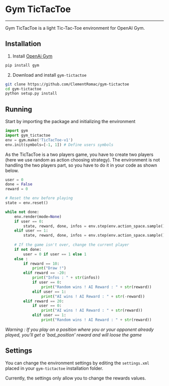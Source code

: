 # Gym TicTacToe
---------
Gym TicTacToe is a light Tic-Tac-Toe environment for OpenAI Gym.

## Installation
1. Install [OpenAi Gym](https://github.com/openai/gym)
```bash
pip install gym
```

2. Download and install `gym-tictactoe`
```bash
git clone https://github.com/ClementRomac/gym-tictactoe
cd gym-tictactoe
python setup.py install
```

## Running
Start by importing the package and initializing the environment
```python
import gym
import gym_tictactoe
env = gym.make('TicTacToe-v1')  
env.init(symbols=[-1, 1]) # Define users symbols
```

As the TicTacToe is a two players game, you have to create two players (here we use random as action choosing strategy). The environment is not handling the two players part, so you have to do it in your code as shown below.
```python
user = 0
done = False
reward = 0

# Reset the env before playing
state = env.reset()

while not done:
    env.render(mode=None)
    if user == 0:
        state, reward, done, infos = env.step(env.action_space.sample(), -1)
    elif user == 1:
        state, reward, done, infos = env.step(env.action_space.sample(), 1)
       
    # If the game isn't over, change the current player
    if not done:
        user = 0 if user == 1 else 1
    else :
        if reward == 10:
            print("Draw !")
        elif reward == -20:
            print("Infos : " + str(infos))
            if user == 0:
                print("Random wins ! AI Reward : " + str(reward))
            elif user == 1:
                print("AI wins ! AI Reward : " + str(-reward))
        elif reward == 20:
            if user == 0:
                print("AI wins ! AI Reward : " + str(reward))
            elif user == 1:
                print("Random wins ! AI Reward : " + str(reward))
```

*Warning : If you play on a position where you or your opponent already played, you'll get a 'bad_position' reward and will loose the game*

## Settings
You can change the environment settings by editing the `settings.xml` placed in your `gym-tictactoe` installation folder.

Currently, the settings only allow you to change the rewards values.
